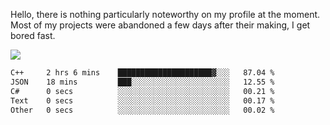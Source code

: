 Hello, there is nothing particularly noteworthy on my profile at the moment.
Most of my projects were abandoned a few days after their making, I get bored fast.

![](http://github-profile-summary-cards.vercel.app/api/cards/profile-details?username=devgksx&theme=github_dark)

<!--START_SECTION:waka-->

```txt
C++     2 hrs 6 mins    █████████████████████▓░░░   87.04 %
JSON    18 mins         ███░░░░░░░░░░░░░░░░░░░░░░   12.55 %
C#      0 secs          ░░░░░░░░░░░░░░░░░░░░░░░░░   00.21 %
Text    0 secs          ░░░░░░░░░░░░░░░░░░░░░░░░░   00.17 %
Other   0 secs          ░░░░░░░░░░░░░░░░░░░░░░░░░   00.02 %
```

<!--END_SECTION:waka-->
